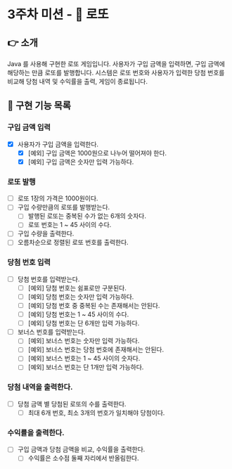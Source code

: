 # 3주차 미션 - 🎰 로또

## 👉 소개

Java 를 사용해 구현한 로또 게임입니다.
사용자가 구입 금액을 입력하면, 구입 금액에 해당하는 만큼 로또를 발행합니다.
시스템은 로또 번호와 사용자가 입력한 당첨 번호를 비교해 당첨 내역 및 수익률을 출력, 게임이 종료됩니다.

## 🚀 구현 기능 목록

### 구입 금액 입력

- [x] 사용자가 구입 금액을 입력한다.
    - [x] [예외] 구입 금액은 1000원으로 나누어 떨어져야 한다.
    - [x] [예외] 구입 금액은 숫자만 입력 가능하다.

### 로또 발행

- [ ] 로또 1장의 가격은 1000원이다.
- [ ] 구입 수량만큼의 로또를 발행받는다.
    - [ ] 발행된 로또는 중복된 수가 없는 6개의 숫자다.
    - [ ] 로또 번호는 1 ~ 45 사이의 수다.
- [ ] 구입 수량을 출력한다.
- [ ] 오름차순으로 정렬된 로또 번호를 출력한다.

### 당첨 번호 입력

- [ ] 당첨 번호를 입력받는다.
    - [ ] [예외] 당첨 번호는 쉼표로만 구분된다.
    - [ ] [예외] 당첨 번호는 숫자만 입력 가능하다.
    - [ ] [예외] 당첨 번호 중 중복된 수는 존재해서는 안된다.
    - [ ] [예외] 당첨 번호는 1 ~ 45 사이의 수다.
    - [ ] [예외] 당첨 번호는 단 6개만 입력 가능하다.
- [ ] 보너스 번호를 입력받는다.
    - [ ] [예외] 보너스 번호는 숫자만 입력 가능하다.
    - [ ] [예외] 보너스 번호는 당첨 번호에 존재해서는 안된다.
    - [ ] [예외] 보너스 번호는 1 ~ 45 사이의 숫자다.
    - [ ] [예외] 보너스 번호는 단 1개만 입력 가능하다.

### 당첨 내역을 출력한다.

- [ ] 당첨 금액 별 당첨된 로또의 수를 출력한다.
    - [ ] 최대 6개 번호, 최소 3개의 번호가 일치해야 당첨이다.

### 수익률을 출력한다.

- [ ] 구입 금액과 당첨 금액을 비교, 수익률을 출력한다.
    - [ ] 수익률은 소수점 둘째 자리에서 반올림한다.
